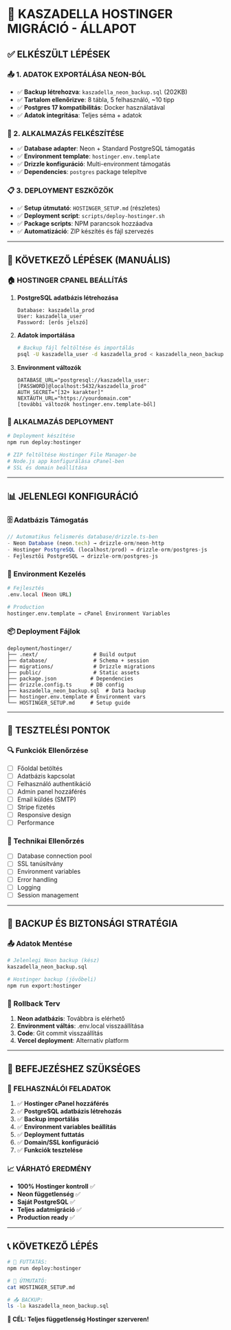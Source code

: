 # 🚀 KASZADELLA HOSTINGER MIGRÁCIÓ - ÁLLAPOT

## ✅ **ELKÉSZÜLT LÉPÉSEK**

### **📤 1. ADATOK EXPORTÁLÁSA NEON-BÓL**
- ✅ **Backup létrehozva**: `kaszadella_neon_backup.sql` (202KB)
- ✅ **Tartalom ellenőrizve**: 8 tábla, 5 felhasználó, ~10 tipp
- ✅ **Postgres 17 kompatibilitás**: Docker használatával
- ✅ **Adatok integritása**: Teljes séma + adatok

### **🔧 2. ALKALMAZÁS FELKÉSZÍTÉSE**  
- ✅ **Database adapter**: Neon + Standard PostgreSQL támogatás
- ✅ **Environment template**: `hostinger.env.template` 
- ✅ **Drizzle konfiguráció**: Multi-environment támogatás
- ✅ **Dependencies**: `postgres` package telepítve

### **📋 3. DEPLOYMENT ESZKÖZÖK**
- ✅ **Setup útmutató**: `HOSTINGER_SETUP.md` (részletes)
- ✅ **Deployment script**: `scripts/deploy-hostinger.sh`
- ✅ **Package scripts**: NPM parancsok hozzáadva
- ✅ **Automatizáció**: ZIP készítés és fájl szervezés

---

## 🎯 **KÖVETKEZŐ LÉPÉSEK** (MANUÁLIS)

### **🏠 HOSTINGER CPANEL BEÁLLÍTÁS**
1. **PostgreSQL adatbázis létrehozása**
   ```
   Database: kaszadella_prod
   User: kaszadella_user
   Password: [erős jelszó]
   ```

2. **Adatok importálása**
   ```bash
   # Backup fájl feltöltése és importálás
   psql -U kaszadella_user -d kaszadella_prod < kaszadella_neon_backup.sql
   ```

3. **Environment változók**
   ```
   DATABASE_URL="postgresql://kaszadella_user:[PASSWORD]@localhost:5432/kaszadella_prod"
   AUTH_SECRET="[32+ karakter]"
   NEXTAUTH_URL="https://yourdomain.com"
   [további változók hostinger.env.template-ből]
   ```

### **🚀 ALKALMAZÁS DEPLOYMENT**
```bash
# Deployment készítése
npm run deploy:hostinger

# ZIP feltöltése Hostinger File Manager-be
# Node.js app konfigurálása cPanel-ben
# SSL és domain beállítása
```

---

## 📊 **JELENLEGI KONFIGURÁCIÓ**

### **🗄️ Adatbázis Támogatás**
```typescript
// Automatikus felismerés database/drizzle.ts-ben
- Neon Database (neon.tech) → drizzle-orm/neon-http
- Hostinger PostgreSQL (localhost/prod) → drizzle-orm/postgres-js  
- Fejlesztői PostgreSQL → drizzle-orm/postgres-js
```

### **🔧 Environment Kezelés**
```bash
# Fejlesztés
.env.local (Neon URL)

# Production  
hostinger.env.template → cPanel Environment Variables
```

### **📦 Deployment Fájlok**
```
deployment/hostinger/
├── .next/                  # Build output
├── database/               # Schema + session
├── migrations/             # Drizzle migrations
├── public/                 # Static assets
├── package.json           # Dependencies
├── drizzle.config.ts      # DB config
├── kaszadella_neon_backup.sql  # Data backup
├── hostinger.env.template # Environment vars
└── HOSTINGER_SETUP.md     # Setup guide
```

---

## 🧪 **TESZTELÉSI PONTOK**

### **🔍 Funkciók Ellenőrzése**
- [ ] Főoldal betöltés
- [ ] Adatbázis kapcsolat  
- [ ] Felhasználó authentikáció
- [ ] Admin panel hozzáférés
- [ ] Email küldés (SMTP)
- [ ] Stripe fizetés
- [ ] Responsive design
- [ ] Performance

### **🔧 Technikai Ellenőrzés**
- [ ] Database connection pool
- [ ] SSL tanúsítvány
- [ ] Environment variables
- [ ] Error handling
- [ ] Logging
- [ ] Session management

---

## 🚨 **BACKUP ÉS BIZTONSÁGI STRATÉGIA**

### **📤 Adatok Mentése**
```bash
# Jelenlegi Neon backup (kész)
kaszadella_neon_backup.sql

# Hostinger backup (jövőbeli)
npm run export:hostinger
```

### **🔄 Rollback Terv**
1. **Neon adatbázis**: Továbbra is elérhető
2. **Environment váltás**: .env.local visszaállítása
3. **Code**: Git commit visszaállítás
4. **Vercel deployment**: Alternatív platform

---

## 🎯 **BEFEJEZÉSHEZ SZÜKSÉGES**

### **👤 FELHASZNÁLÓI FELADATOK**
1. ✅ **Hostinger cPanel hozzáférés**
2. ✅ **PostgreSQL adatbázis létrehozás** 
3. ✅ **Backup importálás**
4. ✅ **Environment variables beállítás**
5. ✅ **Deployment futtatás**
6. ✅ **Domain/SSL konfiguráció**
7. ✅ **Funkciók tesztelése**

### **📈 VÁRHATÓ EREDMÉNY**
- **100% Hostinger kontroll** ✅
- **Neon függetlenség** ✅  
- **Saját PostgreSQL** ✅
- **Teljes adatmigráció** ✅
- **Production ready** ✅

---

## 📞 **KÖVETKEZŐ LÉPÉS**

```bash
# 🎯 FUTTATÁS:
npm run deploy:hostinger

# 📖 ÚTMUTATÓ:
cat HOSTINGER_SETUP.md

# 📤 BACKUP:
ls -la kaszadella_neon_backup.sql
```

**🏁 CÉL: Teljes függetlenség Hostinger szerveren!** 